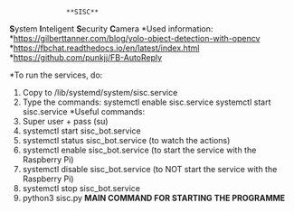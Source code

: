                   **SISC**
**S**ystem **I**nteligent **S**ecurity **C**amera
*Used information:
*https://gilberttanner.com/blog/yolo-object-detection-with-opencv
*https://fbchat.readthedocs.io/en/latest/index.html
*https://github.com/punkjj/FB-AutoReply

*To run the services, do:
1. Copy to /lib/systemd/system/sisc.service
2. Type the commands: systemctl enable sisc.service
                      systemctl start sisc.service
*Useful commands:
1. Super user + pass (su)
2. systemctl start sisc_bot.service
3. systemctl status sisc_bot.service (to watch the actions)
4. systemctl enable sisc_bot.service (to start the service with the Raspberry Pi)
5. systemctl disable sisc_bot.service (to NOT start the service with the Raspberry Pi)
6. systemctl stop sisc_bot.service
7. python3 sisc.py **MAIN COMMAND FOR STARTING THE PROGRAMME**
